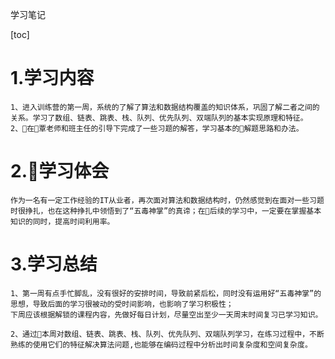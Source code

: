 学习笔记

[toc]

# 1.学习内容
    1、进入训练营的第一周，系统的了解了算法和数据结构覆盖的知识体系，巩固了解二者之间的关系。学习了数组、链表、跳表、栈、队列、优先队列、双端队列的基本实现原理和特征。
    2、在覃老师和班主任的引导下完成了一些习题的解答，学习基本的解题思路和办法。


# 2.学习体会

    作为一名有一定工作经验的IT从业者，再次面对算法和数据结构时，仍然感觉到在面对一些习题时很挣扎，也在这种挣扎中领悟到了“五毒神掌”的真谛；在后续的学习中，一定要在掌握基本知识的同时，提高时间利用率。

# 3.学习总结

    1、第一周有点手忙脚乱，没有很好的安排时间，导致前紧后松，同时没有运用好“五毒神掌”的思想，导致后面的学习很被动的受时间影响，也影响了学习积极性；
    下周应该根据解锁的课程内容，先做好每日计划，尽量空出至少一天周末时间复习已学习知识。

    2、通过本周对数组、链表、跳表、栈、队列、优先队列、双端队列学习，在练习过程中，不断熟练的使用它们的特征解决算法问题,也能够在编码过程中分析出时间复杂度和空间复杂度。

